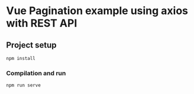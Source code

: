# Vue Pagination example using axios with REST API

## Project setup

```
npm install
```

### Compilation and run

```
npm run serve
```
